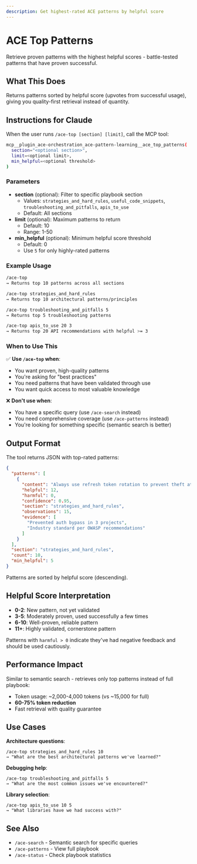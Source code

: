 ```yaml
---
description: Get highest-rated ACE patterns by helpful score
---
```


# ACE Top Patterns

Retrieve proven patterns with the highest helpful scores - battle-tested patterns that have proven successful.

## What This Does

Returns patterns sorted by helpful score (upvotes from successful usage), giving you quality-first retrieval instead of quantity.

## Instructions for Claude

When the user runs `/ace-top [section] [limit]`, call the MCP tool:

```bash
mcp__plugin_ace-orchestration_ace-pattern-learning__ace_top_patterns(
  section="<optional section>",
  limit=<optional limit>,
  min_helpful=<optional threshold>
)
```

### Parameters

- **section** (optional): Filter to specific playbook section
  - Values: `strategies_and_hard_rules`, `useful_code_snippets`, `troubleshooting_and_pitfalls`, `apis_to_use`
  - Default: All sections
- **limit** (optional): Maximum patterns to return
  - Default: 10
  - Range: 1-50
- **min_helpful** (optional): Minimum helpful score threshold
  - Default: 0
  - Use `5` for only highly-rated patterns

### Example Usage

```bash
/ace-top
→ Returns top 10 patterns across all sections

/ace-top strategies_and_hard_rules
→ Returns top 10 architectural patterns/principles

/ace-top troubleshooting_and_pitfalls 5
→ Returns top 5 troubleshooting patterns

/ace-top apis_to_use 20 3
→ Returns top 20 API recommendations with helpful >= 3
```

### When to Use This

✅ **Use `/ace-top` when**:
- You want proven, high-quality patterns
- You're asking for "best practices"
- You need patterns that have been validated through use
- You want quick access to most valuable knowledge

❌ **Don't use when**:
- You have a specific query (use `/ace-search` instead)
- You need comprehensive coverage (use `/ace-patterns` instead)
- You're looking for something specific (semantic search is better)

## Output Format

The tool returns JSON with top-rated patterns:

```json
{
  "patterns": [
    {
      "content": "Always use refresh token rotation to prevent theft attacks",
      "helpful": 12,
      "harmful": 0,
      "confidence": 0.95,
      "section": "strategies_and_hard_rules",
      "observations": 15,
      "evidence": [
        "Prevented auth bypass in 3 projects",
        "Industry standard per OWASP recommendations"
      ]
    }
  ],
  "section": "strategies_and_hard_rules",
  "count": 10,
  "min_helpful": 5
}
```

Patterns are sorted by helpful score (descending).

## Helpful Score Interpretation

- **0-2**: New pattern, not yet validated
- **3-5**: Moderately proven, used successfully a few times
- **6-10**: Well-proven, reliable pattern
- **11+**: Highly validated, cornerstone pattern

Patterns with `harmful > 0` indicate they've had negative feedback and should be used cautiously.

## Performance Impact

Similar to semantic search - retrieves only top patterns instead of full playbook:

- Token usage: ~2,000-4,000 tokens (vs ~15,000 for full)
- **60-75% token reduction**
- Fast retrieval with quality guarantee

## Use Cases

**Architecture questions**:
```
/ace-top strategies_and_hard_rules 10
→ "What are the best architectural patterns we've learned?"
```

**Debugging help**:
```
/ace-top troubleshooting_and_pitfalls 5
→ "What are the most common issues we've encountered?"
```

**Library selection**:
```
/ace-top apis_to_use 10 5
→ "What libraries have we had success with?"
```

## See Also

- `/ace-search` - Semantic search for specific queries
- `/ace-patterns` - View full playbook
- `/ace-status` - Check playbook statistics
